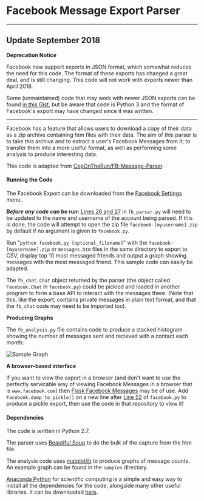 # Facebook Message Export Parser

---
## Update September 2018

__Deprecation Notice__

Facebook now support exports in JSON format, which somewhat reduces the need for this code. The format of these exports has changed a great deal, and is still changing. This code will not work with exports newer than April 2018.

Some (unmaintained) code that may work with newer JSON exports can be found [in this Gist](https://gist.github.com/jsharkey13/d60b7b421e08c98d426d03c39f8b4a12), but be aware that code is Python 3 and the format of Facebook's export may have changed since it was written.

---

Facebook has a feature that allows users to download a copy of their data as a zip archive containing htm files with their data. The aim of this parser is to take this archive and to extract a user's Facebook Messages from it; to transfer them into a more useful format, as well as performing some analysis to produce interesting data.

This code is adapted from [CopOnTheRun/FB-Message-Parser](https://github.com/CopOnTheRun/FB-Message-Parser).

#### Running the Code
The Facebook Export can be downloaded from  the [Facebook Settings](https://www.facebook.com/settings) menu. 

__*Before any code can be run:*__ [Lines 26 and 27](https://github.com/jsharkey13/facebook_message_parser/blob/master/fb_parser.py#L27-L28) in `fb_parser.py` will need to be updated to the name and username of the account being parsed. If this is done, the code will attempt to open the zip file `facebook-[myusername].zip` by default if no argument is given to `facebook.py`.

Run "`python facebook.py [optional_filename]`" with the `facebook-[myusername].zip` or `messages.htm` files in the same directory to export to CSV, display top 10 most messaged friends and output a graph showing messages with the most messaged friend. This sample code can easily be adapted.

The `fb_chat.Chat` object returned by the parser (the object called `Facebook.Chat` in `facebook.py`) could be pickled and loaded in another program to form a base API to interact with the messages there. (Note that this, like the export, contains private messages in plain text format, and that the `fb_chat` code may need to be imported too).

__Producing Graphs__

The `fb_analysis.py` file contains code to produce a stacked histogram showing the number of messages sent and recieved with a contact each month:

![Sample Graph](/samples/sample_date_graph.png?raw=true)

__A browser-based interface__

If you want to view the export in a browser (and don't want to use the perfectly servicable way of viewing Facebook Messages in a browser that is `www.facebook.com`) then [Flask Facebook Messages](https://github.com/jsharkey13/flask_facebook_messages) may be of use. Add `Facebook.dump_to_pickle()` on a new line after [Line 52](https://github.com/jsharkey13/facebook_message_parser/blob/master/facebook.py#L52) of `facebook.py` to produce a pickle export, then use the code in that repository to view it!

#### Dependencies
The code is written in Python 2.7.

The parser uses [Beautiful Soup](http://www.crummy.com/software/BeautifulSoup/) to do the bulk of the capture from the htm file.

The analysis code uses [matplotlib](https://matplotlib.org/) to produce graphs of message counts. An example graph can be found in the `samples` directory.

[Anaconda Python](https://store.continuum.io/cshop/anaconda/) for scientific computing is a simple and easy way to install all the dependencies for the code, alongside many other useful libraries. It can be downloaded [here](https://www.continuum.io/downloads).
